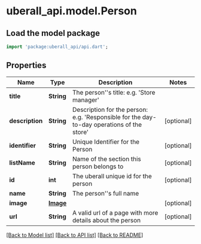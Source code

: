 # uberall_api.model.Person

## Load the model package
```dart
import 'package:uberall_api/api.dart';
```

## Properties
Name | Type | Description | Notes
------------ | ------------- | ------------- | -------------
**title** | **String** | The person''s title: e.g. 'Store manager' | 
**description** | **String** | Description for the person: e.g. 'Responsible for the day-to-day operations of the store' | [optional] 
**identifier** | **String** | Unique Identifier for the Person | [optional] 
**listName** | **String** | Name of the section this person belongs to | [optional] 
**id** | **int** | The uberall unique id for the person | [optional] 
**name** | **String** | The person''s full name | 
**image** | [**Image**](Image.md) |  | [optional] 
**url** | **String** | A valid url of a page with more details about the person | [optional] 

[[Back to Model list]](../README.md#documentation-for-models) [[Back to API list]](../README.md#documentation-for-api-endpoints) [[Back to README]](../README.md)


